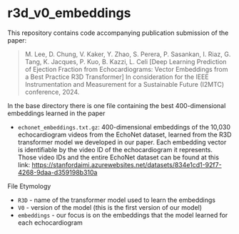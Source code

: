 # r3d_v0_embeddings
This repository contains code accompanying publication submission of the paper: 
> M. Lee, D. Chung, V. Kaker, Y. Zhao, S. Perera, P. Sasankan, I. Riaz, G. Tang, K. Jacques, P. Kuo, B. Kazzi, L. Celi [Deep Learning Prediction of Ejection Fraction from Echocardiograms: Vector Embeddings from a Best Practice R3D Transformer] In consideration for the IEEE Instrumentation and Measurement for a Sustainable Future (I2MTC) conference, 2024.

In the base directory there is one file containing the best 400-dimensional embeddings learned in the paper
* `echonet_embeddings.txt.gz`: 400-dimensional embeddings of the 10,030 echocardiogram videos from the EchoNet dataset, learned from the R3D transformer model we developed in our paper. Each embedding vector is identifiable by the video ID of the echocardiogram it represents. Those video IDs and the entire EchoNet dataset can be found at this link: https://stanfordaimi.azurewebsites.net/datasets/834e1cd1-92f7-4268-9daa-d359198b310a

File Etymology
* `R3D` - name of the transformer model used to learn the embeddings
* `V0` - version of the model (this is the first version of our model)
* `embeddings` - our focus is on the embeddings that the model learned for each echocardiogram

